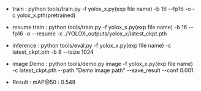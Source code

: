 - train : 
python tools/train.py -f yolox_x.py(exp file name) -b 16 --fp16 -o -c yolox_x.pth(pretrained)

- resume train : 
python tools/train.py -f yolox_x.py(exp file name) -b 16 --fp16 -o --resume -c ./YOLOX_outputs/yolox_x/latest_ckpt.pth

- inference : 
python tools/eval.py -f yolox_x.py(exp file name) -c latest_ckpt.pth -b 8 --tsize 1024

- image Demo : 
python tools/demo.py image -f yolox_x.py(exp file name) -c latest_ckpt.pth --path "Demo image path" --save_result --conf 0.001

- Result : 
mAP@50 : 0.548
